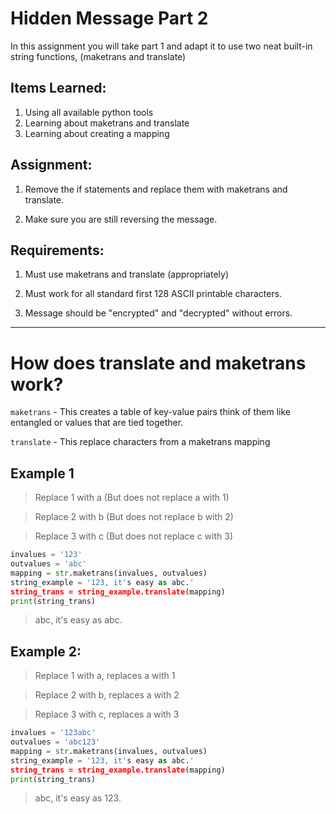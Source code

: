 # Hidden Message Part 2

In this assignment you will take part 1 and adapt it to use two neat built-in string functions, (maketrans and translate)


## Items Learned:
1. Using all available python tools
1. Learning about maketrans and translate
1. Learning about creating a mapping

## Assignment:
 1. Remove the if statements and replace them with maketrans and translate.

 2. Make sure you are still reversing the message.


## Requirements:
 1. Must use maketrans and translate (appropriately)

 2. Must work for all standard first 128 ASCII printable characters.

 3. Message should be "encrypted" and "decrypted" without errors.
 
---

# How does translate and maketrans work?

`maketrans` - This creates a table of key-value pairs think of them like entangled or values that are tied together.

`translate` - This replace characters from a maketrans mapping


## Example 1
> Replace 1 with a (But does not replace a with 1)

> Replace 2 with b (But does not replace b with 2)

> Replace 3 with c (But does not replace c with 3)

```python
invalues = '123'
outvalues = 'abc'
mapping = str.maketrans(invalues, outvalues)
string_example = '123, it's easy as abc.'
string_trans = string_example.translate(mapping)
print(string_trans)
```
> abc, it's easy as abc.


## Example 2:
> Replace 1 with a, replaces a with 1

> Replace 2 with b, replaces a with 2

> Replace 3 with c, replaces a with 3

```python
invalues = '123abc'
outvalues = 'abc123'
mapping = str.maketrans(invalues, outvalues)
string_example = '123, it's easy as abc.'
string_trans = string_example.translate(mapping)
print(string_trans)
```
> abc, it's easy as 123.
